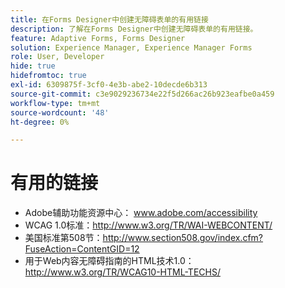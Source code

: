 ```yaml
---
title: 在Forms Designer中创建无障碍表单的有用链接
description: 了解在Forms Designer中创建无障碍表单的有用链接。
feature: Adaptive Forms, Forms Designer
solution: Experience Manager, Experience Manager Forms
role: User, Developer
hide: true
hidefromtoc: true
exl-id: 6309875f-3cf0-4e3b-abe2-10decde6b313
source-git-commit: c3e9029236734e22f5d266ac26b923eafbe0a459
workflow-type: tm+mt
source-wordcount: '48'
ht-degree: 0%

---
```


# 有用的链接

* Adobe辅助功能资源中心： www.adobe.com/accessibility
* WCAG 1.0标准：http://www.w3.org/TR/WAI-WEBCONTENT/
* 美国标准第508节：http://www.section508.gov/index.cfm?FuseAction=ContentGID=12
* 用于Web内容无障碍指南的HTML技术1.0： http://www.w3.org/TR/WCAG10-HTML-TECHS/

